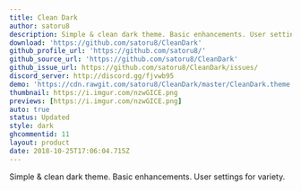 ```yaml
---
title: Clean Dark
author: satoru8
description: Simple & clean dark theme. Basic enhancements. User settings for variety.
download: 'https://github.com/satoru8/CleanDark'
github_profile_url: 'https://github.com/satoru8/'
github_source_url: 'https://github.com/satoru8/CleanDark'
github_issue_url: https://github.com/satoru8/CleanDark/issues/
discord_server: http://discord.gg/fjvwb95
demo: 'https://cdn.rawgit.com/satoru8/CleanDark/master/CleanDark.theme.css'
thumbnail: https://i.imgur.com/nzwGICE.png
previews: [https://i.imgur.com/nzwGICE.png]
auto: true
status: Updated
style: dark
ghcommentid: 11
layout: product
date: 2018-10-25T17:06:04.715Z
---
```

Simple & clean dark theme. Basic enhancements. User settings for variety.